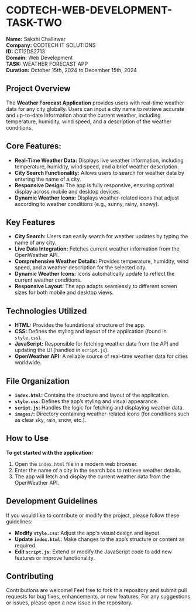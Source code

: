 # CODTECH-WEB-DEVELOPMENT-TASK-TWO

**Name:** Sakshi Challirwar  
**Company:** CODTECH IT SOLUTIONS  
**ID:** CT12DS2713  
**Domain:** Web Development  
**TASK:** WEATHER FORECAST APP  
**Duration:** October 15th, 2024 to December 15th, 2024  

## Project Overview
The **Weather Forecast Application** provides users with real-time weather data for any city globally. Users can input a city name to retrieve accurate and up-to-date information about the current weather, including temperature, humidity, wind speed, and a description of the weather conditions.

## Core Features:
- **Real-Time Weather Data:** Displays live weather information, including temperature, humidity, wind speed, and a brief weather description.
- **City Search Functionality:** Allows users to search for weather data by entering the name of a city.
- **Responsive Design:** The app is fully responsive, ensuring optimal display across mobile and desktop devices.
- **Dynamic Weather Icons:** Displays weather-related icons that adjust according to weather conditions (e.g., sunny, rainy, snowy).

## Key Features
- **City Search:** Users can easily search for weather updates by typing the name of any city.
- **Live Data Integration:** Fetches current weather information from the OpenWeather API.
- **Comprehensive Weather Details:** Provides temperature, humidity, wind speed, and a weather description for the selected city.
- **Dynamic Weather Icons:** Icons automatically update to reflect the current weather conditions.
- **Responsive Layout:** The app adapts seamlessly to different screen sizes for both mobile and desktop views.

## Technologies Utilized
- **HTML:** Provides the foundational structure of the app.
- **CSS:** Defines the styling and layout of the application (found in `style.css`).
- **JavaScript:** Responsible for fetching weather data from the API and updating the UI (handled in `script.js`).
- **OpenWeather API:** A reliable source of real-time weather data for cities worldwide.

## File Organization
- **`index.html`:** Contains the structure and layout of the application.
- **`style.css`:** Defines the app’s styling and visual appearance.
- **`script.js`:** Handles the logic for fetching and displaying weather data.
- **`images/`:** Directory containing weather-related icons (for conditions such as clear sky, rain, snow, etc.).

## How to Use
**To get started with the application:**
1. Open the `index.html` file in a modern web browser.
2. Enter the name of a city in the search box to retrieve weather details.
3. The app will fetch and display the current weather data from the OpenWeather API.

## Development Guidelines
If you would like to contribute or modify the project, please follow these guidelines:
- **Modify `style.css`:** Adjust the app's visual design and layout.
- **Update `index.html`:** Make changes to the app’s structure or content as required.
- **Edit `script.js`:** Extend or modify the JavaScript code to add new features or improve functionality.

## Contributing
Contributions are welcome! Feel free to fork this repository and submit pull requests for bug fixes, enhancements, or new features. For any suggestions or issues, please open a new issue in the repository.


